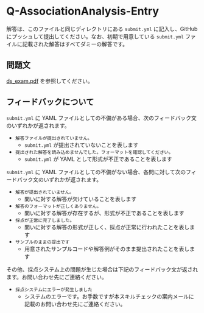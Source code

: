 # Q-AssociationAnalysis-Entry

解答は、このファイルと同じディレクトリにある `submit.yml` に記入し、GitHubにプッシュして提出してください。なお、初期で用意している `submit.yml` ファイルに記載された解答はすべてダミーの解答です。

## 問題文
[ds_exam.pdf](ds_exam.pdf) を参照してください。

## フィードバックについて

`submit.yml` に YAML ファイルとしての不備がある場合、次のフィードバック文のいずれかが返されます。

- `解答ファイルが提出されていません。`
  - `submit.yml` が提出されていないことを表します
- `提出された解答を読み込めませんでした。フォーマットを確認してください。`
  - `submit.yml` が YAML として形式が不正であることを表します

`submit.yml` に YAML ファイルとしての不備がない場合、各問に対して次のフィードバック文のいずれかが返されます。

- `解答が提出されていません。`
  - 問いに対する解答が欠けていることを表します
- `解答のフォーマットが正しくありません。`
  - 問いに対する解答が存在するが、形式が不正であることを表します
- `採点が正常に完了しました。`
  - 問いに対する解答の形式が正しく、採点が正常に行われたことを表します
- `サンプルのままの提出です`
  - 用意されたサンプルコードや解答例がそのまま提出されたことを表します

その他、採点システム上の問題が生じた場合は下記のフィードバック文が返されます。お問い合わせ先にご連絡ください。

- `採点システムにエラーが発生しました`
  - システムのエラーです。お手数ですが本スキルチェックの案内メールに記載のお問い合わせ先にご連絡ください。
